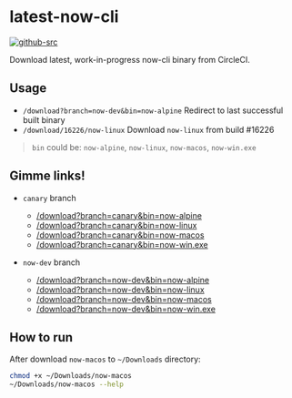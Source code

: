 # latest-now-cli

[![github-src]][github-href]

Download latest, work-in-progress now-cli binary from CircleCI.

## Usage

- `/download?branch=now-dev&bin=now-alpine` Redirect to last successful built binary
- `/download/16226/now-linux` Download `now-linux` from build #16226

> `bin` could be: `now-alpine`, `now-linux`, `now-macos`, `now-win.exe`

## Gimme links!

- `canary` branch
  - [/download?branch=canary&bin=now-alpine](/download?branch=canary&bin=now-alpine)
  - [/download?branch=canary&bin=now-linux](/download?branch=canary&bin=now-linux)
  - [/download?branch=canary&bin=now-macos](/download?branch=canary&bin=now-macos)
  - [/download?branch=canary&bin=now-win.exe](/download?branch=canary&bin=now-win.exe)

- `now-dev` branch
  - [/download?branch=now-dev&bin=now-alpine](/download?branch=now-dev&bin=now-alpine)
  - [/download?branch=now-dev&bin=now-linux](/download?branch=now-dev&bin=now-linux)
  - [/download?branch=now-dev&bin=now-macos](/download?branch=now-dev&bin=now-macos)
  - [/download?branch=now-dev&bin=now-win.exe](/download?branch=now-dev&bin=now-win.exe)

## How to run

After download `now-macos` to `~/Downloads` directory:

```bash
chmod +x ~/Downloads/now-macos
~/Downloads/now-macos --help
```

[github-src]: https://badgen.net/badge//amio%2Flatest-now-cli/black?icon=github
[github-href]: https://github.com/amio/latest-now-cli
